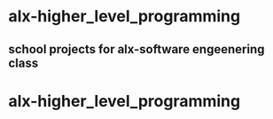 # alx-higher_level_programming
## school projects for alx-software engeenering class
# alx-higher_level_programming
